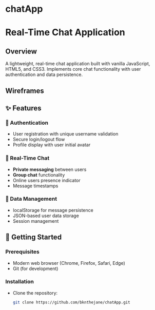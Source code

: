 # chatApp

# Real-Time Chat Application

## Overview  
A lightweight, real-time chat application built with vanilla JavaScript, HTML5, and CSS3. Implements core chat functionality with user authentication and data persistence.

## Wireframes

## ✨ Features  

### 🔐 Authentication  
- User registration with unique username validation  
- Secure login/logout flow  
- Profile display with user initial avatar  

### 💬 Real-Time Chat  
- **Private messaging** between users  
- **Group chat** functionality  
- Online users presence indicator  
- Message timestamps  

### 💾 Data Management  
- localStorage for message persistence  
- JSON-based user data storage  
- Session management  

## 🚀 Getting Started  

### Prerequisites  
- Modern web browser (Chrome, Firefox, Safari, Edge)  
- Git (for development)  

### Installation  
-  Clone the repository:  
   ```bash
   git clone https://github.com/bknthejane/chatApp.git